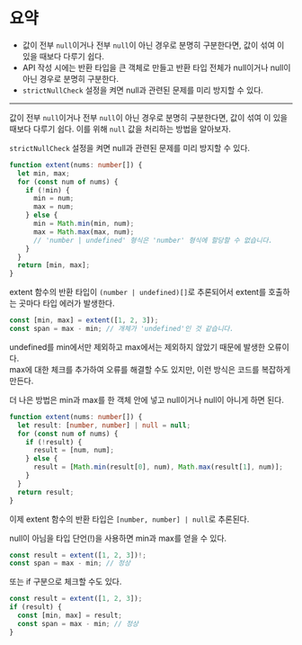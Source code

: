 # 요약

- 값이 전부 `null`이거나 전부 `null`이 아닌 경우로 분명히 구분한다면, 값이 섞여 이 있을 때보다 다루기 쉽다.
- API 작성 시에는 반환 타입을 큰 객체로 만들고 반환 타입 전체가 null이거나 null이 아닌 경우로 분명히 구분한다.
- `strictNullCheck` 설정을 켜면 null과 관련된 문제를 미리 방지할 수 있다.

---

값이 전부 `null`이거나 전부 `null`이 아닌 경우로 분명히 구분한다면, 값이 섞여 이 있을 때보다 다루기 쉽다. 이를 위해 `null` 값을 처리하는 방법을 알아보자.

`strictNullCheck` 설정을 켜면 null과 관련된 문제를 미리 방지할 수 있다.

```typescript
function extent(nums: number[]) {
  let min, max;
  for (const num of nums) {
    if (!min) {
      min = num;
      max = num;
    } else {
      min = Math.min(min, num);
      max = Math.max(max, num);
      // 'number | undefined' 형식은 'number' 형식에 할당할 수 없습니다.
    }
  }
  return [min, max];
}
```

extent 함수의 반환 타입이 `(number | undefined)[]`로 추론되어서 extent를 호출하는 곳마다 타입 에러가 발생한다.

```typescript
const [min, max] = extent([1, 2, 3]);
const span = max - min; // 개체가 'undefined'인 것 같습니다.
```

undefined를 min에서만 제외하고 max에서는 제외하지 않았기 때문에 발생한 오류이다.<br>
max에 대한 체크를 추가하여 오류를 해결할 수도 있지만, 이런 방식은 코드를 복잡하게 만든다.

더 나은 방법은 min과 max를 한 객체 안에 넣고 null이거나 null이 아니게 하면 된다.

```typescript
function extent(nums: number[]) {
  let result: [number, number] | null = null;
  for (const num of nums) {
    if (!result) {
      result = [num, num];
    } else {
      result = [Math.min(result[0], num), Math.max(result[1], num)];
    }
  }
  return result;
}
```

이제 extent 함수의 반환 타입은 `[number, number] | null`로 추론된다.

null이 아님을 타입 단언(!)을 사용하면 min과 max를 얻을 수 있다.

```typescript
const result = extent([1, 2, 3])!;
const span = max - min; // 정상
```

또는 if 구분으로 체크할 수도 있다.

```typescript
const result = extent([1, 2, 3]);
if (result) {
  const [min, max] = result;
  const span = max - min; // 정상
}
```
